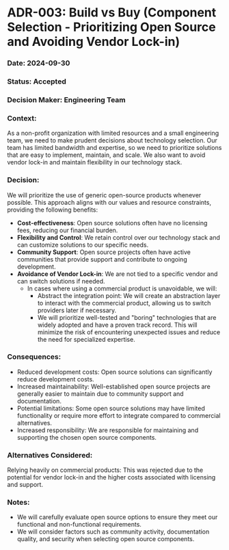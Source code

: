 # ADR-003: Build vs Buy (Component Selection - Prioritizing Open Source and Avoiding Vendor Lock-in)

### Date: 2024-09-30
### Status: Accepted

### Decision Maker: Engineering Team

### Context:

As a non-profit organization with limited resources and a small engineering team, we need to make prudent decisions about technology selection. Our team has limited bandwidth and expertise, so we need to prioritize solutions that are easy to implement, maintain, and scale. We also want to avoid vendor lock-in and maintain flexibility in our technology stack.

### Decision:

We will prioritize the use of generic open-source products whenever possible. This approach aligns with our values and resource constraints, providing the following benefits:

- **Cost-effectiveness**: Open source solutions often have no licensing fees, reducing our financial burden.
- **Flexibility and Control**: We retain control over our technology stack and can customize solutions to our specific needs.
- **Community Support**: Open source projects often have active communities that provide support and contribute to ongoing development.
- **Avoidance of Vendor Lock-in**: We are not tied to a specific vendor and can switch solutions if needed.
  - In cases where using a commercial product is unavoidable, we will:
    - Abstract the integration point: We will create an abstraction layer to interact with the commercial product, allowing us to switch providers later if necessary.
    - We will prioritize well-tested and "boring" technologies that are widely adopted and have a proven track record. This will minimize the risk of encountering unexpected issues and reduce the need for specialized expertise.

### Consequences:

- Reduced development costs: Open source solutions can significantly reduce development costs.
- Increased maintainability: Well-established open source projects are generally easier to maintain due to community support and documentation.
- Potential limitations: Some open source solutions may have limited functionality or require more effort to integrate compared to commercial alternatives.
- Increased responsibility: We are responsible for maintaining and supporting the chosen open source components.


### Alternatives Considered:

Relying heavily on commercial products: This was rejected due to the potential for vendor lock-in and the higher costs associated with licensing and support.

### Notes:

- We will carefully evaluate open source options to ensure they meet our functional and non-functional requirements.
- We will consider factors such as community activity, documentation quality, and security when selecting open source components.
